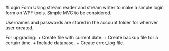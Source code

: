 #Login Form 
Using stream reader and stream writer to make a simple login form on WPF tools. Simple MVC to be considered.

Usernames and passwords are stored in the account folder for whenver user created.

For upgrading:
	+ Create file with current date.
	+ Create backup file for a certain time.
	+ Include database.
	+ Create error_log file.
